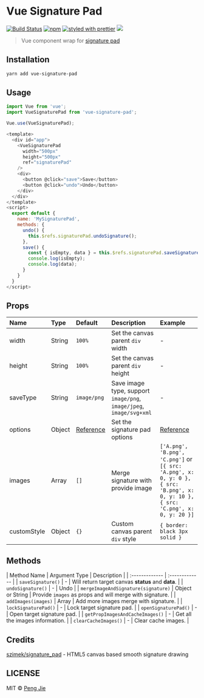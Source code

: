 # Vue Signature Pad

[![Build Status](https://img.shields.io/travis/neighborhood999/vue-signature-pad.svg?style=flat-square)](https://travis-ci.org/neighborhood999/vue-signature-pad)
[![npm](https://img.shields.io/npm/v/vue-signature-pad.svg?style=flat-square)](https://www.npmjs.com/package/vue-signature-pad)
[![styled with prettier](https://img.shields.io/badge/styled_with-prettier-ff69b4.svg?style=flat-square)](https://github.com/prettier/prettier)
![](https://img.shields.io/badge/module%20formats-cjs%2C%20esm%2C%20umd-green.svg?style=flat-square)

> Vue component wrap for [signature pad](https://github.com/szimek/signature_pad)

## Installation

```sh
yarn add vue-signature-pad
```

## Usage

```js
import Vue from 'vue';
import VueSignaturePad from 'vue-signature-pad';

Vue.use(VueSignaturePad);
```
```js
<template>
  <div id="app">
    <VueSignaturePad
      width="500px"
      height="500px"
      ref="signaturePad"
    />
    <div>
      <button @click="save">Save</button>
      <button @click="undo">Undo</button>
    </div>
  </div>
</template>
<script>
  export default {
    name: 'MySignaturePad',
    methods: {
      undo() {
        this.$refs.signaturePad.undoSignature();
      },
      save() {
        const { isEmpty, data } = this.$refs.signaturePad.saveSignature();
        console.log(isEmpty);
        console.log(data);
      }
    }
  }
</script>
```

## Props

| Name        | Type   | Default                                                                                                 | Description                                                         | Example                                                                                                                         |
| :---------- | :----- | :------------------------------------------------------------------------------------------------------ | :------------------------------------------------------------------ | :------------------------------------------------------------------------------------------------------------------------------ |
| width       | String | `100%`                                                                                                  | Set the canvas parent `div` width                                   | -                                                                                                                               |
| height      | String | `100%`                                                                                                  | Set the canvas parent `div` height                                  | -                                                                                                                               |
| saveType    | String | `image/png`                                                                                             | Save image type, support `image/png`, `image/jpeg`, `image/svg+xml` | -                                                                                                                               |
| options     | Object | [Reference](https://github.com/neighborhood999/vue-signature-pad/blob/master/src/utils/index.js#L3-L11) | Set the signature pad options                                       | [Reference](https://github.com/neighborhood999/vue-signature-pad/blob/master/src/utils/index.js#L3-L11)                         |
| images      | Array  | `[]`                                                                                                    | Merge signature with provide image                                  | `['A.png', 'B.png', 'C.png']` or `[{ src: 'A.png', x: 0, y: 0 }, { src: 'B.png', x: 0, y: 10 }, { src: 'C.png', x: 0, y: 20 }]` |
| customStyle | Object | `{}`                                                                                                    | Custom canvas parent `div` style                                    | `{ border: black 3px solid }`                                                                                                   |

## Methods

| Method Name    | Argument Type | Description     |
| :------------- | :------------- |
| `saveSignature()` | - | Will return target canvas **status** and **data**.       |
| `undoSignature()` | - | Undo |
| `mergeImageAndSignature(signature)` | Object or String | Provide `images` as props and will merge with signature. |
| `addImages(images)` | Array | Add more images merge with signature. |
| `lockSignaturePad()` | - | Lock target signature pad. |
| `openSignaturePad()` | - | Open target signature pad. |
| `getPropImagesAndCacheImages()` | - | Get all the images information. |
| `clearCacheImages()` | - | Clear cache images. |

## Credits

[szimek/signature_pad](https://github.com/szimek/signature_pad) - HTML5 canvas based smooth signature drawing

## LICENSE

MIT © [Peng Jie](https://github.com/neighborhood999/)
